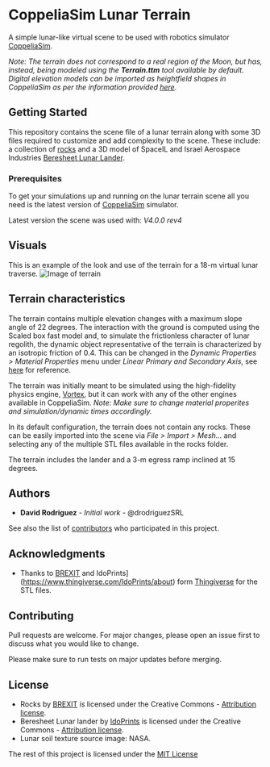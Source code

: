 # CoppeliaSim Lunar Terrain

A simple lunar-like virtual scene to be used with robotics simulator [CoppeliaSim](https://www.coppeliarobotics.com/). 

*Note: The terrain does not correspond to a real region of the Moon, but has, instead, being modeled using the **Terrain.ttm** tool available by default. Digital elevation models can be imported as heightfield shapes in CoppeliaSim as per the information provided [here](https://www.coppeliarobotics.com/helpFiles/en/importExport.htm).*  

## Getting Started

This repository contains the scene file of a lunar terrain along with some 3D files required to customize and add complexity to the scene. These include: a collection of [rocks](https://www.thingiverse.com/thing:3013912) and a 3D model of SpaceIL and Israel Aerospace Industries [Beresheet Lunar Lander](https://www.thingiverse.com/thing:3558422). 

### Prerequisites

To get your simulations up and running on the lunar terrain scene all you need is the latest version of [CoppeliaSim](https://www.coppeliarobotics.com/downloads) simulator. 

Latest version the scene was used with: *V4.0.0 rev4*

## Visuals

This is an example of the look and use of the terrain for a 18-m virtual lunar traverse.
![Image of terrain](https://drive.google.com/file/d/1MaG4xexqLsE3s1r1jkmibdzBi3LK4IM2/view?usp=sharing)

## Terrain characteristics 

The terrain contains multiple elevation changes with a maximum slope angle of 22 degrees. The interaction with the ground is computed using the Scaled box fast model and, to simulate the frictionless character of lunar regolith, the dynamic object representative of the terrain is characterized by an isotropic friction of 0.4. This can be changed in the *Dynamic Properties > Material Properties* menu under *Linear Primary and Secondary Axis*, see [here](https://www.coppeliarobotics.com/helpFiles/en/shapeDynamicEngineProperties.htm) for reference. 

The terrain was initially meant to be simulated using the high-fidelity physics engine, [Vortex](https://www.cm-labs.com/vortex-studio/), but it can work with any of the other engines available in CoppeliaSim. 
*Note: Make sure to change material properites and simulation/dynamic times accordingly.*

In its default configuration, the terrain does not contain any rocks. These can be easily imported into the scene via *File > Import > Mesh...* and selecting any of the multiple STL files available in the rocks folder.

The terrain includes the lander and a 3-m egress ramp inclined at 15 degrees. 

## Authors

* **David Rodriguez** - *Initial work* - @drodriguezSRL

See also the list of [contributors](https://github.com/your/project/contributors) who participated in this project.

## Acknowledgments

* Thanks to [BREXIT](https://www.thingiverse.com/BREXIT/about) and IdoPrints](https://www.thingiverse.com/IdoPrints/about) form [Thingiverse](https://www.thingiverse.com/) for the STL files. 

## Contributing

Pull requests are welcome. For major changes, please open an issue first to discuss what you would like to change.

Please make sure to run tests on major updates before merging.

## License

* Rocks by [BREXIT](https://www.thingiverse.com/BREXIT/about) is licensed under the Creative Commons - [Attribution license](https://creativecommons.org/licenses/by/3.0/us/).
* Beresheet Lunar lander by [IdoPrints](https://www.thingiverse.com/IdoPrints/about) is licensed under the Creative Commons - [Attribution license](https://creativecommons.org/licenses/by/3.0/us/).
* Lunar soil texture source image: NASA. 

The rest of this project is licensed under the [MIT License](https://choosealicense.com/licenses/mit/)

